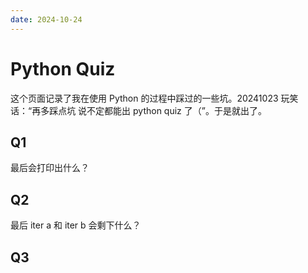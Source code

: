 ```yaml
---
date: 2024-10-24
---
```


# Python Quiz

这个页面记录了我在使用 Python 的过程中踩过的一些坑。20241023 玩笑话：“再多踩点坑 说不定都能出 python quiz 了（”。于是就出了。

## Q1

最后会打印出什么？

<runner :code="`
a = []
for i in range(3):
    a.append(lambda: i)
a[0]()`" ans="lambda 捕获引用，所以打印的值都是 for 循环结束时 i 的值，也就是 2。如果要打印出捕获当时的值，需要使用 `lambda i=i: i` 进行一次值传递。" />

## Q2

最后 iter a 和 iter b 会剩下什么？

<runner :code="`a = iter([1, 2, 3, 4])
b = iter([1, 2])
for i, j in zip(a, b):
    pass
list(a), list(b)`" ans="zip 从两个 iter 里拿完 1 和 2 后，先从 a 中取出 3。此时从 b 拿取元素时 raise StopIteration，于是程序从 for 循环中跳出，因此 a 剩下元素 4。" />

## Q3

<runner :code='`
import io
string_data = """
hello
world
"""
bytes_data = io.BytesIO(string_data.strip().encode())
text_stream = io.TextIOWrapper(bytes_data)
text_stream.readlines()`' ans="`TextIOWrapper.readlines()` 会在结果中保留换行符" />
